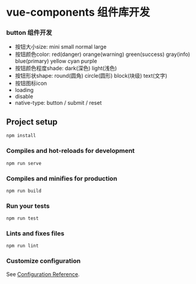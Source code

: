 # vue-components 组件库开发


### button 组件开发

+ 按钮大小size: mini small normal large
+ 按钮颜色color: red(danger) orange(warning) green(success) gray(info) blue(primary) yellow cyan  purple
+ 按钮颜色程度shade: dark(深色) light(浅色)
+ 按钮形状shape: round(圆角) circle(圆形) block(块级) text(文字)
+ 按钮图标icon
+ loading
+ disable
+ native-type: button / submit / reset

## Project setup
```
npm install
```

### Compiles and hot-reloads for development
```
npm run serve
```

### Compiles and minifies for production
```
npm run build
```

### Run your tests
```
npm run test
```

### Lints and fixes files
```
npm run lint
```

### Customize configuration
See [Configuration Reference](https://cli.vuejs.org/config/).
